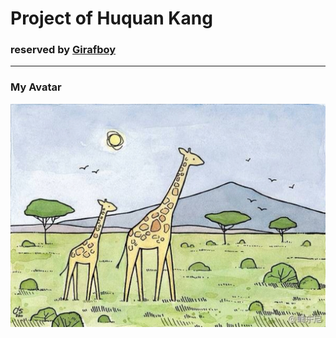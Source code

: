 # Project of Huquan Kang
### reserved by [Girafboy](https://github.com/Girafboy)
----------------------
### My Avatar
![Avatar](长颈鹿2.jpeg)

